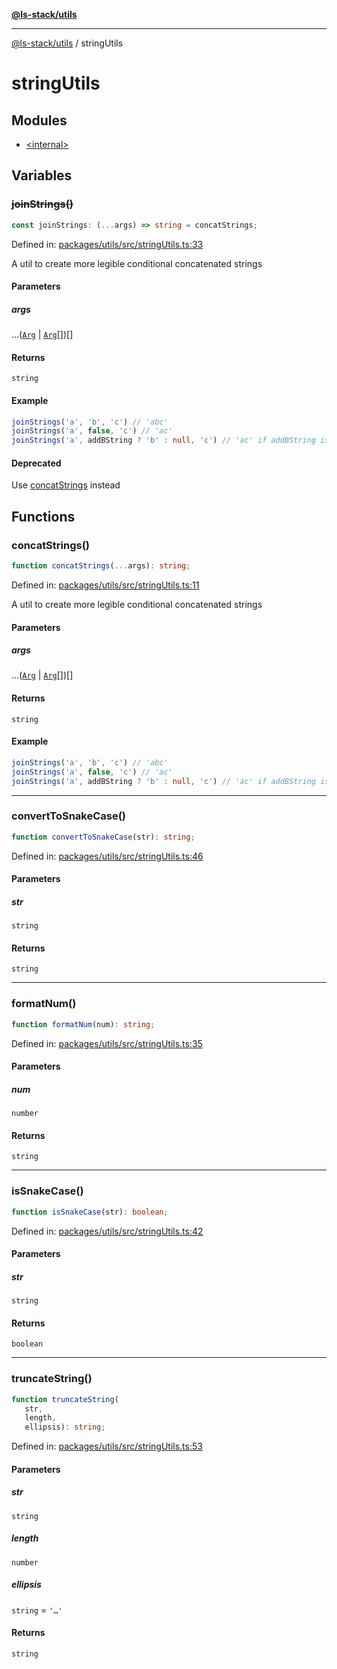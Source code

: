 [**@ls-stack/utils**](../README.md)

***

[@ls-stack/utils](../modules.md) / stringUtils

# stringUtils

## Modules

- [\<internal\>](-internal-.md)

## Variables

### ~~joinStrings()~~

```ts
const joinStrings: (...args) => string = concatStrings;
```

Defined in: [packages/utils/src/stringUtils.ts:33](https://github.com/lucasols/utils/blob/main/packages/utils/src/stringUtils.ts#L33)

A util to create more legible conditional concatenated strings

#### Parameters

##### args

...([`Arg`](-internal-.md#arg) \| [`Arg`](-internal-.md#arg)[])[]

#### Returns

`string`

#### Example

```ts
joinStrings('a', 'b', 'c') // 'abc'
joinStrings('a', false, 'c') // 'ac'
joinStrings('a', addBString ? 'b' : null, 'c') // 'ac' if addBString is false, 'abc' if addBString is true
```

#### Deprecated

Use [concatStrings](#concatstrings) instead

## Functions

### concatStrings()

```ts
function concatStrings(...args): string;
```

Defined in: [packages/utils/src/stringUtils.ts:11](https://github.com/lucasols/utils/blob/main/packages/utils/src/stringUtils.ts#L11)

A util to create more legible conditional concatenated strings

#### Parameters

##### args

...([`Arg`](-internal-.md#arg) \| [`Arg`](-internal-.md#arg)[])[]

#### Returns

`string`

#### Example

```ts
joinStrings('a', 'b', 'c') // 'abc'
joinStrings('a', false, 'c') // 'ac'
joinStrings('a', addBString ? 'b' : null, 'c') // 'ac' if addBString is false, 'abc' if addBString is true
```

***

### convertToSnakeCase()

```ts
function convertToSnakeCase(str): string;
```

Defined in: [packages/utils/src/stringUtils.ts:46](https://github.com/lucasols/utils/blob/main/packages/utils/src/stringUtils.ts#L46)

#### Parameters

##### str

`string`

#### Returns

`string`

***

### formatNum()

```ts
function formatNum(num): string;
```

Defined in: [packages/utils/src/stringUtils.ts:35](https://github.com/lucasols/utils/blob/main/packages/utils/src/stringUtils.ts#L35)

#### Parameters

##### num

`number`

#### Returns

`string`

***

### isSnakeCase()

```ts
function isSnakeCase(str): boolean;
```

Defined in: [packages/utils/src/stringUtils.ts:42](https://github.com/lucasols/utils/blob/main/packages/utils/src/stringUtils.ts#L42)

#### Parameters

##### str

`string`

#### Returns

`boolean`

***

### truncateString()

```ts
function truncateString(
   str, 
   length, 
   ellipsis): string;
```

Defined in: [packages/utils/src/stringUtils.ts:53](https://github.com/lucasols/utils/blob/main/packages/utils/src/stringUtils.ts#L53)

#### Parameters

##### str

`string`

##### length

`number`

##### ellipsis

`string` = `'…'`

#### Returns

`string`
